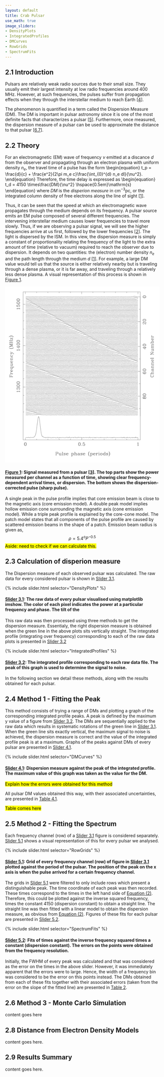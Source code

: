 ```yaml
---
layout: default
title: Crab Pulsar
use_math: true
image_sliders:
- DensityPlots
- IntegratedProfiles
- DMCurves
- RowGrids
- SpectrumFits
---
```



## 2.1 Introduction

Pulsars are relatively weak radio sources due to their small size. They usually emit their largest intensity at low radio frequencies around 400 MHz. However, at such frequencies, the pulses suffer from propagation effects when they through the interstellar medium to reach Earth [[4](About.md#3)].

The phenomenon is quantified in a term called the Dispersion Measure (DM). The DM is important in pulsar astronomy since it is one of the most definite facts that characterizes a pulsar [[5](About.md#5)]. Furthermore, once measured, the dispersion measure of a pulsar can be used to approximate the distance to that pulsar [[6,7](About.md#6)].

## 2.2 Theory

For an electromagnetic (EM) wave of frequency $\nu$ emitted at a discance $d$ from the observer and propagating through an electron plasma with uniform density $n_e$, the travel time of a pulse has the form
\begin{equation}
t_p = \frac{d}{c} + \frac{e^2}{2\pi m_e c}\frac{\int_{0}^{d} n_e dl}{\nu^2}.
\end{equation}
Therefore, the time delay is expressed as
<a name="eq-2"></a>
\begin{equation}
t_d = 4150 \times\frac{DM}{\nu^2} \hspace{0.5em}\mathrm{s}
\end{equation}
where $DM$ is the _disperion measure_  in $\mathrm{cm}^{-3}\mathrm{pc}$, or the integrated column density of free electrons along the line of sight [[1](About.md#1)].

Thus, it can be seen that the speed at which an electromagnetic wave propagates through the medium depends on its frequency. A pulsar source emits an EM pulse composed of several different frequencies. The intervening interstellar medium causes lower frequencies to travel more slowly. Thus, if we are observing a pulsar signal, we will see the higher frequencies arrive at us first, followed by the lower frequencies [[2](About.md#2)]. The light is dispersed by the ISM.
In this view, the dispersion measure is simply a constant of proportionality relating the frequency of the light to the extra amount of time (relative to vacuum) required to reach the observer due to dispersion. It depends on two quantities: the (electron) number density $n_e$ and the path length through the medium $d$ [[1](About.md#1)]. For example, a large DM value would tell us that the source is either relatively nearby but is traveling through a dense plasma, or it is far away, and traveling through a relatively less dense plasma. A visual representation of this process is shown in [Figure 1](#figure-1).

<a name="figure-1"></a>

![Theory1](/materials/ResultPictures1/theory1.png)

#### [Figure 1](#figure-1): Signal measured from a pulsar [[3](About.md#3)]. The top parts show the power measured per channel as a function of time, showing clear frequency-dependent arrival times, or dispersion. The bottom shows the dispersion-corrected pulse (sharp pulse).

A single peak in the pulse profile implies that core emission beam is close to the magnetic axis (core emission model). A double peak model implies hollow emission cone surrounding the magnetic axis (cone emission model). While a triple peak profile is explained by the core-cone model. The patch model states that all components of the pulse profile are caused by scattered emission beams in the shape of a patch.
Emission beam radius is given as, $$\rho = 5.4^o P^{-0.5}$$ <mark>Aside: need to check if we can calculate this.</mark>

## 2.3 Calculation of disperion measure

The Dispersion measure of each observed pulsar was calculated. The raw data for every considered pulsar is shown in [Slider 3.1](#slider-31).

<a name="slider-31"></a>

{% include slider.html selector="DensityPlots" %}

#### [Slider 3.1](#slider-31): The raw data of every pulsar visualised using matplotlib imshow. The color of each pixel indicates the power at a particular frequency and phase. The tilt of the

This raw data was then processed using three methods to get the dispersion measure. Essentialy, the right dispersion measure is obtained when the green line in the above plots sits vertically straight. The integrated profile (integrating over frequency) corresponding to each of the raw data plots is presented in [Slider 3.2](#slider-32)

<a name="slider-32"></a>

{% include slider.html selector="IntegratedProfiles" %}

#### [Slider 3.2](#slider-32): The integrated profile corresponding to each raw data file. The peak of this graph is used to determine the signal to noise.

In the following section we detail these methods, along with the results obtained for each pulsar.

## 2.4 Method 1 - Fitting the Peak

This method consists of trying a range of DMs and plotting a graph of the corresponding integrated profile peaks. A peak is defined by the maximum y value of a figure from [Slider 3.2](#slider-32).
The DMs are sequentially applied to the raw data which results in systematic rotations of the green line in [Slider 3.1](#slider-31). When the green line sits exactly vertical, the maximum signal to noise is achieved, the dispersion measure is correct and the value of the integrated profile peak is at a maximum. Graphs of the peaks against DMs of every pulsar are presented in [Slider 4.1](#slider-41).

<a name="slider-41"></a>

{% include slider.html selector="DMCurves" %}

#### [Slider 4.1](#slider-41): Dispersion measure against the peak of the integrated profile. The maximum value of this graph was taken as the value for the DM.

<mark>Explain how the errors were obtained for this method</mark>

All pulsar DM values obtained this way, with their associated uncertainties, are presented in [Table 4.1](#table-41).

<a name="table-41"></a>

<mark>Table comes here</mark>

## 2.5 Method 2 - Fitting the Spectrum

Each frequency channel (row) of a [Slider 3.1](#slider-31) figure is considered separately. [Slider 5.1](#5.1) shows a visual representation of this for every pulsar we analysed.

<a name="slider-51"></a>

{% include slider.html selector="RowGrids" %}

#### [Slider 5.1](#slider-51): Grid of every frequency channel (row) of figure in [Slider 3.1](#slider-31) plotted against the period of the pulsar. The position of the peak on the x axis is when the pulse arrived for a certain frequency channel.

The grids in [Slider 5.1](#slider-51) were filtered to only include rows which present a distinguishable peak. The time coordinate of each peak was then recorded. These times correspond to the times in the left hand side of [Equation (2)](#eq-2). Therefore, this could be plotted against the inverse squared frequency, times the constant 4150 (dispersion constant) to obtain a straight line. The straight line was then fitted with a linear model to obtain the dispersion measure, as obvious from [Equation (2)](#eq-2). Figures of these fits for each pulsar are presented in [Slider 5.2](#slider-52).

<a name="slider-52"></a>

{% include slider.html selector="SpectrumFits" %}

#### [Slider 5.2](#slider-52): Fits of times against the inverse frequency squared times a constant (dispersion constant). The errors on the points were obtained from the frequency resolution.

Initially, the FWHM of every peak was calculated and that was considered as the error on the times in the above slider. However, it was immediately apparent that the errors were to large. Hence, the width of a frequency bin was considered to be the error on this points instead.
The DMs obtained from each of these fits together with their associated errors (taken from the error on the slope of the fitted line) are presented in [Table 2](#table-2).

## 2.6 Method 3 - Monte Carlo Simulation

content goes here

## 2.8 Distance from Electron Density Models

content goes here.

## 2.9 Results Summary

content goes here.
